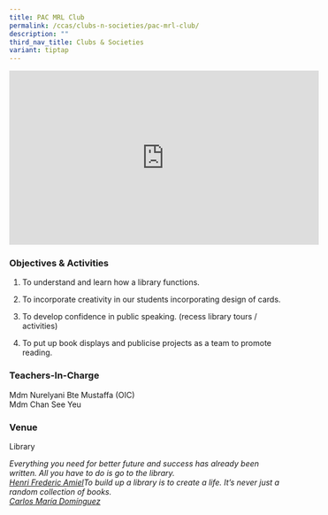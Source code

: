 ```yaml
---
title: PAC MRL Club
permalink: /ccas/clubs-n-societies/pac-mrl-club/
description: ""
third_nav_title: Clubs & Societies
variant: tiptap
---
```

<div class="iframe-wrapper">
<iframe height="315" width="560" allowfullscreen="true" frameborder="0" src="https://www.youtube.com/embed/Yg26z7499kA?si=O_uCa7k2voxyyeuM"></iframe>
</div>
<h3>Objectives &amp; Activities</h3>
<ol data-tight="true" class="tight">
<li>
<p>To understand and learn how a library functions.</p>
</li>
<li>
<p>To incorporate creativity in our students incorporating design of cards.</p>
</li>
<li>
<p>To develop confidence in public speaking. (recess library tours / activities)</p>
</li>
<li>
<p>To put up book displays and publicise projects as a team to promote reading.</p>
</li>
</ol>
<h3>Teachers-In-Charge</h3>
<p>Mdm Nurelyani Bte Mustaffa (OIC)
<br>Mdm Chan See Yeu</p>
<h3>Venue</h3>
<p>Library</p>
<p><em>Everything you need for better future and success has already been written. All you have to do is go to the library.<br><u>Henri Frederic Amiel</u>To build up a library is to create a life. It’s never just a random collection of books.<br><u>Carlos María Domínguez</u></em>
</p>